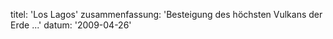 titel: 'Los Lagos'
zusammenfassung: 'Besteigung des höchsten Vulkans der Erde ...'
datum: '2009-04-26'